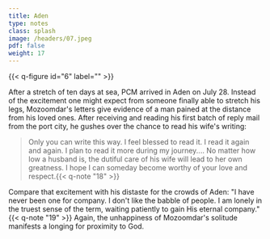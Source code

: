```yaml
---
title: Aden
type: notes
class: splash
image: /headers/07.jpeg
pdf: false
weight: 17
---
```


{{< q-figure id="6" label="" >}}

After a stretch of ten days at sea, PCM arrived in Aden on July 28. Instead of the excitement one might expect from someone finally able to stretch his legs, Mozoomdar's letters give evidence of a man pained at the distance from his loved ones. After receiving and reading his first batch of reply mail from the port city, he gushes over the chance to read his wife's writing:

> Only you can write this way. I feel blessed to read it. I read it again and again. I plan to read it more during my journey.... No matter how low a husband is, the dutiful care of his wife will lead to her own greatness. I hope I can someday become worthy of your love and respect.{{< q-note "18" >}}

Compare that excitement with his distaste for the crowds of Aden: "I have never been one for company. I don't like the babble of people. I am lonely in the truest sense of the term, waiting patiently to gain His eternal company." {{< q-note "19" >}} Again, the unhappiness of Mozoomdar's solitude manifests a longing for proximity to God.

